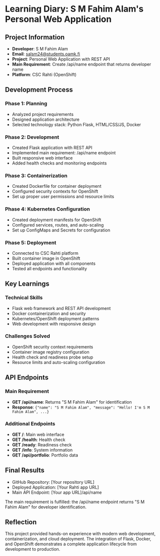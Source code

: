 # Learning Diary: S M Fahim Alam's Personal Web Application

## Project Information
- **Developer**: S M Fahim Alam
- **Email**: salsm24@students.oamk.fi
- **Project**: Personal Web Application with REST API
- **Main Requirement**: Create /api/name endpoint that returns developer name
- **Platform**: CSC Rahti (OpenShift)

## Development Process

### Phase 1: Planning
- Analyzed project requirements
- Designed application architecture
- Selected technology stack: Python Flask, HTML/CSS/JS, Docker

### Phase 2: Development
- Created Flask application with REST API
- Implemented main requirement: /api/name endpoint
- Built responsive web interface
- Added health checks and monitoring endpoints

### Phase 3: Containerization
- Created Dockerfile for container deployment
- Configured security contexts for OpenShift
- Set up proper user permissions and resource limits

### Phase 4: Kubernetes Configuration
- Created deployment manifests for OpenShift
- Configured services, routes, and auto-scaling
- Set up ConfigMaps and Secrets for configuration

### Phase 5: Deployment
- Connected to CSC Rahti platform
- Built container image in OpenShift
- Deployed application with all components
- Tested all endpoints and functionality

## Key Learnings

### Technical Skills
- Flask web framework and REST API development
- Docker containerization and security
- Kubernetes/OpenShift deployment patterns
- Web development with responsive design

### Challenges Solved
- OpenShift security context requirements
- Container image registry configuration
- Health check and readiness probe setup
- Resource limits and auto-scaling configuration

## API Endpoints

### Main Requirement
- **GET /api/name**: Returns "S M Fahim Alam" for identification
- **Response**: `{"name": "S M Fahim Alam", "message": "Hello! I'm S M Fahim Alam", ...}`

### Additional Endpoints
- **GET /**: Main web interface
- **GET /health**: Health check
- **GET /ready**: Readiness check
- **GET /info**: System information
- **GET /api/portfolio**: Portfolio data

## Final Results
- GitHub Repository: [Your repository URL]
- Deployed Application: [Your Rahti app URL]
- Main API Endpoint: [Your app URL]/api/name

The main requirement is fulfilled: the /api/name endpoint returns "S M Fahim Alam" for developer identification.

## Reflection
This project provided hands-on experience with modern web development, containerization, and cloud deployment. The integration of Flask, Docker, and OpenShift demonstrates a complete application lifecycle from development to production.